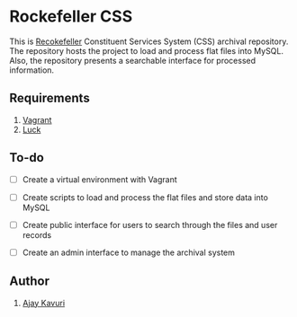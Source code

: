 # Rockefeller CSS

This is [Recokefeller](https://en.wikipedia.org/wiki/Jay_Rockefeller) Constituent Services System (CSS) archival repository. The repository hosts the project to load and process flat files into MySQL. Also, the repository presents a searchable interface for processed information.

## Requirements
1. [Vagrant](https://www.vagrantup.com/downloads.html)
1. [Luck](http://i.giphy.com/9m9wvjeu3K5c4.gif)

## To-do
- [ ] Create a virtual environment with Vagrant
- [ ] Create scripts to load and process the flat files and store data into MySQL
- [ ] Create public interface for users to search through the files and user records
- [ ] Create an admin interface to manage the archival system


## Author
1. [Ajay Kavuri](http://pseudoaj.com)
